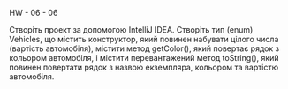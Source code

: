 HW - 06 - 06

Створіть проект за допомогою IntelliJ IDEA. Створіть тип (enum) Vehicles, що містить конструктор, який повинен набувати цілого числа (вартість автомобіля), містити метод getColor(), який повертає рядок з кольором автомобіля, і містити перевантажений метод toString(), який повинен повертати рядок з назвою екземпляра, кольором та вартістю автомобіля.
